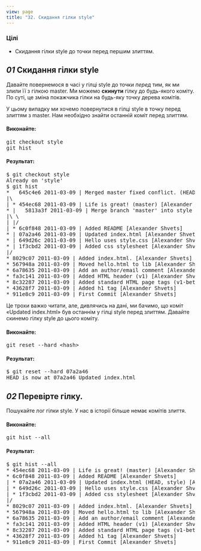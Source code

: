```yaml
---
view: page
title: "32. Скидання гілки style"
---
```


<h3>Цілі</h3>

<ul><li>Скидання гілки style до точки перед першим злиттям.</li></ul>

<h2><em>01</em> Скидання гілки style</h2>

<p> Давайте повернемося в часі у гілці style до точки <em>перед</em> тим, як ми злили її з гілкою master. Ми можемо <strong>скинути</strong> гілку до будь-якого коміту. По суті, це зміна покажчика гілки на будь-яку точку дерева комітів.</p>

<p>У цьому випадку ми хочемо повернутися в гілці style в точку перед злиттям з  master. Нам необхідно знайти останній коміт перед злиттям.</p>

<h4 class="h4-pre">Виконайте:</h4>

<pre class="instructions">git checkout style
git hist</pre>

<h4 class="h4-pre">Результат:</h4>

<pre class="sample">$ git checkout style
Already on 'style'
$ git hist
*   645c4e6 2011-03-09 | Merged master fixed conflict. (HEAD, style) [Alexander Shvets]
|\  
| * 454ec68 2011-03-09 | Life is great! (master) [Alexander Shvets]
* |   5813a3f 2011-03-09 | Merge branch 'master' into style [Alexander Shvets]
|\ \  
| |/  
| * 6c0f848 2011-03-09 | Added README [Alexander Shvets]
* | 07a2a46 2011-03-09 | Updated index.html [Alexander Shvets]
* | 649d26c 2011-03-09 | Hello uses style.css [Alexander Shvets]
* | 1f3cbd2 2011-03-09 | Added css stylesheet [Alexander Shvets]
|/  
* 8029c07 2011-03-09 | Added index.html. [Alexander Shvets]
* 567948a 2011-03-09 | Moved hello.html to lib [Alexander Shvets]
* 6a78635 2011-03-09 | Add an author/email comment [Alexander Shvets]
* fa3c141 2011-03-09 | Added HTML header (v1) [Alexander Shvets]
* 8c32287 2011-03-09 | Added standard HTML page tags (v1-beta) [Alexander Shvets]
* 43628f7 2011-03-09 | Added h1 tag [Alexander Shvets]
* 911e8c9 2011-03-09 | First Commit [Alexander Shvets]</pre>

<p>Це трохи важко читати, але, дивлячись на дані, ми бачимо, що коміт «Updated index.html» був останнім у гілці style перед злиттям. Давайте скинемо гілку style до цього коміту.</p>

<h4 class="h4-pre">Виконайте:</h4>

<pre class="instructions">git reset --hard &lt;hash&gt;</pre>

<h4 class="h4-pre">Результат:</h4>

<pre class="sample">$ git reset --hard 07a2a46
HEAD is now at 07a2a46 Updated index.html</pre>

<h2><em>02</em> Перевірте гілку.</h2>

<p>Пошукайте лог гілки style. У нас в історії більше немає комітів злиття.</p>

<h4 class="h4-pre">Виконайте:</h4>

<pre class="instructions">git hist --all</pre>

<h4 class="h4-pre">Результат:</h4>

<pre class="sample">$ git hist --all
* 454ec68 2011-03-09 | Life is great! (master) [Alexander Shvets]
* 6c0f848 2011-03-09 | Added README [Alexander Shvets]
| * 07a2a46 2011-03-09 | Updated index.html (HEAD, style) [Alexander Shvets]
| * 649d26c 2011-03-09 | Hello uses style.css [Alexander Shvets]
| * 1f3cbd2 2011-03-09 | Added css stylesheet [Alexander Shvets]
|/  
* 8029c07 2011-03-09 | Added index.html. [Alexander Shvets]
* 567948a 2011-03-09 | Moved hello.html to lib [Alexander Shvets]
* 6a78635 2011-03-09 | Add an author/email comment [Alexander Shvets]
* fa3c141 2011-03-09 | Added HTML header (v1) [Alexander Shvets]
* 8c32287 2011-03-09 | Added standard HTML page tags (v1-beta) [Alexander Shvets]
* 43628f7 2011-03-09 | Added h1 tag [Alexander Shvets]
* 911e8c9 2011-03-09 | First Commit [Alexander Shvets]</pre>